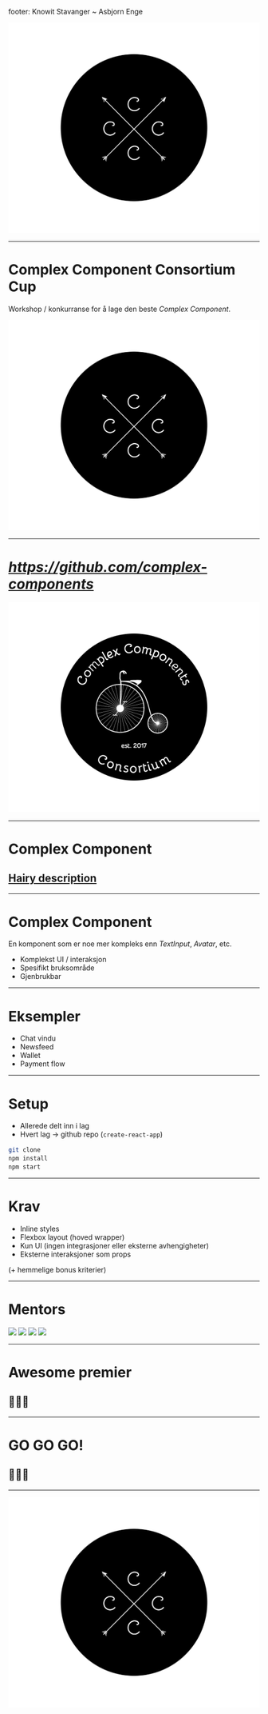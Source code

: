 footer: Knowit Stavanger ~ Asbjorn Enge

![](./cccc-logo-large.png) 

---

# Complex Component Consortium Cup

Workshop / konkurranse for å lage den beste *Complex Component*.

![](./cccc-logo-large.png) 

---

# *https://github.com/complex-components*

![](https://raw.githubusercontent.com/complex-components/consortium/master/ccc-logo.png)

---

# Complex Component

## [Hairy description](https://github.com/complex-components/consortium#complex-components)

---

# Complex Component

En komponent som er noe mer kompleks enn *TextInput*, *Avatar*, etc.

* Komplekst UI / interaksjon
* Spesifikt bruksområde
* Gjenbrukbar

---

# Eksempler

* Chat vindu
* Newsfeed
* Wallet
* Payment flow

---

# Setup

* Allerede delt inn i lag
* Hvert lag -> github repo (`create-react-app`)
  
```bash
git clone  
npm install  
npm start
```

---

# Krav

* Inline styles
* Flexbox layout (hoved wrapper)
* Kun UI (ingen integrasjoner eller eksterne avhengigheter)
* Eksterne interaksjoner som props

(+ hemmelige bonus kriterier)

---

# Mentors

![](https://avatars3.githubusercontent.com/u/241601?v=3&s=460) 
![](https://avatars2.githubusercontent.com/u/1215210?v=3&s=400)
![](https://avatars2.githubusercontent.com/u/1620740?v=3&s=400)
![](https://avatars1.githubusercontent.com/u/1459265?v=3&s=400)

---

# Awesome premier
## 🏅🏅🏅

---

# GO GO GO!
## 🚀🚀🚀

---

![](./cccc-logo-large.png) 